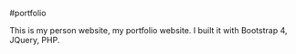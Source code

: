 #portfolio

This is my person website, my portfolio website. I built it with Bootstrap 4, JQuery, PHP.
